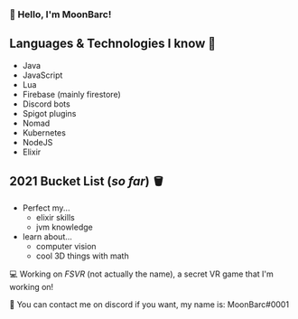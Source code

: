 ### 👋 Hello, I'm MoonBarc!

## Languages & Technologies I know 📕
- Java
- JavaScript
- Lua
- Firebase (mainly firestore)
- Discord bots
- Spigot plugins
- Nomad
- Kubernetes
- NodeJS
- Elixir

## 2021 Bucket List (*so far*) 🪣
- Perfect my...
    - elixir skills
    - jvm knowledge
- learn about...
    - computer vision 
    - cool 3D things with math


💻  Working on *FSVR* (not actually the name), a secret VR game that I'm working on!

🥏  You can contact me on discord if you want, my name is: MoonBarc#0001
